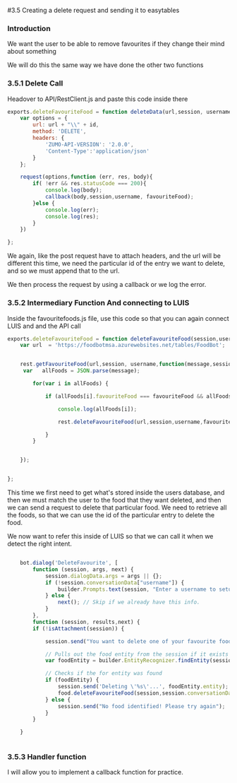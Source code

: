 #3.5 Creating a delete request and sending it to easytables

### Introduction

We want the user to be able to remove favourites if they change their mind about something 

We will do this the same way we have done the other two functions



### 3.5.1 Delete Call

Headover to API/RestClient.js and paste this code inside there

```javascript
exports.deleteFavouriteFood = function deleteData(url,session, username ,favouriteFood, id, callback){
    var options = {
        url: url + "\\" + id,
        method: 'DELETE',
        headers: {
            'ZUMO-API-VERSION': '2.0.0',
            'Content-Type':'application/json'
        }
    };

    request(options,function (err, res, body){
        if( !err && res.statusCode === 200){
            console.log(body);
            callback(body,session,username, favouriteFood);
        }else {
            console.log(err);
            console.log(res);
        }
    })

};
```

We again, like the post request have to attach headers, and the url will be different this time, we need the particular id of the entry we want to delete, and so we must append that to the url.

We then process the request by using a callback or we log the error.


### 3.5.2 Intermediary Function And connecting to LUIS

Inside the favouritefoods.js file, use this code so that you can again connect LUIS and  and the API call

```javascript
exports.deleteFavouriteFood = function deleteFavouriteFood(session,username,favouriteFood){
    var url  = 'https://foodbotmsa.azurewebsites.net/tables/FoodBot';


    rest.getFavouriteFood(url,session, username,function(message,session,username){
     var   allFoods = JSON.parse(message);

        for(var i in allFoods) {

            if (allFoods[i].favouriteFood === favouriteFood && allFoods[i].username === username) {

                console.log(allFoods[i]);

                rest.deleteFavouriteFood(url,session,username,favouriteFood, allFoods[i].id ,handleDeletedFoodResponse)

            }
        }


    });


};

```

This time we first need to get what's stored inside the users database, and then we must match the user to the food that they want deleted, and then we can send a request to delete that particular food.
We need to retrieve all the foods, so that we can use the id of the particular entry to delete the food.

We now want to refer this inside of LUIS so that we can call it when we detect the right intent.

```javascript

    bot.dialog('DeleteFavourite', [
        function (session, args, next) {
            session.dialogData.args = args || {};
            if (!session.conversationData["username"]) {
                builder.Prompts.text(session, "Enter a username to setup your account.");
            } else {
                next(); // Skip if we already have this info.
            }
        },
        function (session, results,next) {
        if (!isAttachment(session)) {

            session.send("You want to delete one of your favourite foods.");

            // Pulls out the food entity from the session if it exists
            var foodEntity = builder.EntityRecognizer.findEntity(session.dialogData.args.intent.entities, 'food');

            // Checks if the for entity was found
            if (foodEntity) {
                session.send('Deleting \'%s\'...', foodEntity.entity);
                food.deleteFavouriteFood(session,session.conversationData['username'],foodEntity.entity); //<--- CALLL WE WANT
            } else {
                session.send("No food identified! Please try again");
            }
        }

    }
    
   ```



### 3.5.3 Handler function

I will allow you to implement a callback function for practice.
